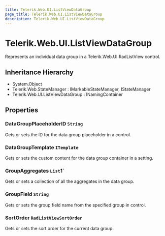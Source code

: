 ```yaml
---
title: Telerik.Web.UI.ListViewDataGroup
page_title: Telerik.Web.UI.ListViewDataGroup
description: Telerik.Web.UI.ListViewDataGroup
---
```


# Telerik.Web.UI.ListViewDataGroup

Represents an individual data group in a Telerik.Web.UI.RadListView control.

## Inheritance Hierarchy

* System.Object
* Telerik.Web.StateManager : IMarkableStateManager, IStateManager
* Telerik.Web.UI.ListViewDataGroup : INamingContainer

## Properties

###  DataGroupPlaceholderID `String`

Gets or sets the ID for the data group placeholder in a 
            control.

###  DataGroupTemplate `ITemplate`

Gets or sets the custom content for the data group container in a 
             setting.

###  GroupAggregates `List`1`

Gets or sets a collection of all the aggregates in the data group.

###  GroupField `String`

Gets or sets the group field name from the specified group in 
             control.

###  SortOrder `RadListViewSortOrder`

Gets or sets the sort order for the current data group

